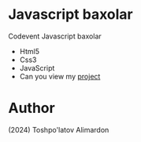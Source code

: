 # Javascript baxolar
Codevent Javascript baxolar

- Html5
- Css3 
- JavaScript
- Can you view my [project](https://webdunyosi.github.io/baxojs/)

# Author 
(2024) Toshpo'latov Alimardon
